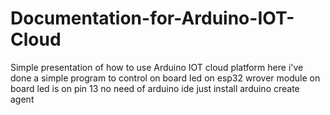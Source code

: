 # Documentation-for-Arduino-IOT-Cloud
Simple presentation of how to use Arduino IOT cloud platform
here i've done a simple program to control on board led on esp32 wrover module
on board led is on pin 13
no need of arduino ide
just install arduino create agent
